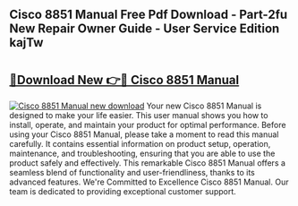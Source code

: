 ## Cisco 8851 Manual Free Pdf Download - Part-2fu New Repair Owner Guide - User Service Edition kajTw

# <h2><a href="http://bc25021.oget.top/?id=Cisco+8851+Manual">🔗Download New 👉🔴 Cisco 8851 Manual</a></h2>

[![Cisco 8851 Manual new download](https://i.imgur.com/5g1atiW.png)](http://bc25021.oget.top/?id=Cisco+8851+Manual)
Your new Cisco 8851 Manual is designed to make your life easier. This user manual shows you how to install, operate, and maintain your product for optimal performance. Before using your Cisco 8851 Manual, please take a moment to read this manual carefully. It contains essential information on product setup, operation, maintenance, and troubleshooting, ensuring that you are able to use the product safely and effectively. This remarkable Cisco 8851 Manual offers a seamless blend of functionality and user-friendliness, thanks to its advanced features. We're Committed to Excellence Cisco 8851 Manual. Our team is dedicated to providing exceptional customer support.
